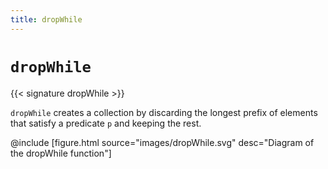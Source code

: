 ```yaml
---
title: dropWhile
---
```


# `dropWhile`

{{< signature dropWhile >}}

`dropWhile` creates a collection by discarding the longest prefix of elements that satisfy a predicate `p` and keeping the rest.

@include [figure.html source="images/dropWhile.svg" desc="Diagram of the dropWhile function"]
